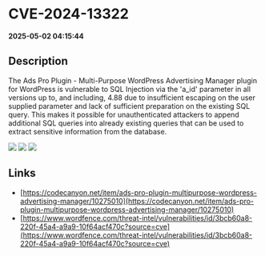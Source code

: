 # CVE-2024-13322

**2025-05-02 04:15:44**

## Description
The Ads Pro Plugin - Multi-Purpose WordPress Advertising Manager plugin for WordPress is vulnerable to SQL Injection via the 'a_id' parameter in all versions up to, and including, 4.88 due to insufficient escaping on the user supplied parameter and lack of sufficient preparation on the existing SQL query.  This makes it possible for unauthenticated attackers to append additional SQL queries into already existing queries that can be used to extract sensitive information from the database.

![](https://img.shields.io/static/v1?label=Score&message=7.5&color=red)
![](https://img.shields.io/static/v1?label=Severity&message=HIGH&color=red)
![](https://img.shields.io/static/v1?label=CWE&message=SQL&color=green)

## Links
- [https://codecanyon.net/item/ads-pro-plugin-multipurpose-wordpress-advertising-manager/10275010](https://codecanyon.net/item/ads-pro-plugin-multipurpose-wordpress-advertising-manager/10275010)
- [https://www.wordfence.com/threat-intel/vulnerabilities/id/3bcb60a8-220f-45a4-a9a9-10f64acf470c?source=cve](https://www.wordfence.com/threat-intel/vulnerabilities/id/3bcb60a8-220f-45a4-a9a9-10f64acf470c?source=cve)
